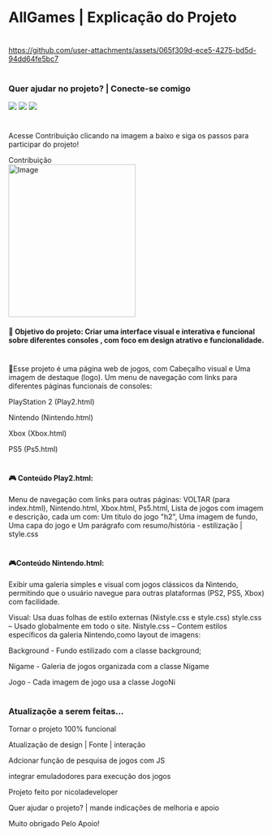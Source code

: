 # AllGames | Explicação do Projeto
#
https://github.com/user-attachments/assets/065f309d-ece5-4275-bd5d-94dd64fe5bc7
#
 <h3>Quer ajudar no projeto? | Conecte-se comigo</h3>
<div align = "left">
    <a href="https://github.com/nicoladeveloper" target="_blank"><img src="https://img.shields.io/badge/-Github-9400D3?style=for-the-badge&logo=github&logoColor=white" target="_blank"></a>
    <a href="https://instagram.com/nikke9689" target="_blank"><img src="https://img.shields.io/badge/-Instagram-9400D3?style=for-the-badge&logo=instagram&logoColor=white" target="_blank"></a>
    <a href="https://www.linkedin.com/in/nicolas-oliveira-8b12a02b5/" target="_blank"><img src="https://img.shields.io/badge/-Linkedin-9400D3?style=for-the-badge&logo=linkedin&logoColor=white" target="_blank"></a>
</div>

#

 Acesse Contribuição clicando na imagem a baixo e siga os passos para participar do projeto!
<div align = "left">
 Contribuição<br>
 <a href="https://github.com/nicoladeveloper/AllGames/blob/main/Contribui%C3%A7%C3%A3o.md" target="_blank"><img width="250" height="300" alt="Image" src="https://github.com/user-attachments/assets/e5b3c682-6392-4b38-a2d4-a262de5ee7ca"></a>
</div>


<div align = "left">
<h4>🎯 Objetivo do projeto:
Criar uma interface visual e interativa e funcional sobre diferentes consoles , com foco em design atrativo e funcionalidade.</h4>

#
<p>📝Esse projeto é uma página web de jogos, com Cabeçalho visual e Uma imagem de destaque (logo). Um menu de navegação com links para diferentes páginas funcionais de consoles: </p>

<div align = "left">
<p>PlayStation 2 (Play2.html)</p>
  
<p>Nintendo (Nintendo.html)</p>

<p>Xbox (Xbox.html)</p>

<p>PS5 (Ps5.html)</p>

#

<h4>🎮 Conteúdo Play2.html:</h4>
<p>
Menu de navegação com links para outras páginas: VOLTAR (para index.html), Nintendo.html, Xbox.html, Ps5.html, 
Lista de jogos com imagem e descrição, cada um com: Um título do jogo "h2", Uma imagem de fundo, 
Uma capa do jogo e Um parágrafo com resumo/história - estilização | style.css</p>

#
<h4>🎮Conteúdo Nintendo.html:</h4> 
<p>
Exibir uma galeria simples e visual com jogos clássicos da Nintendo, permitindo que o usuário navegue para 
outras plataformas (PS2, PS5, Xbox) com facilidade. 

Visual: Usa duas folhas de estilo externas 
(Nistyle.css e style.css) 
style.css – Usado globalmente em todo o site.
Nistyle.css – Contem estilos específicos da galeria Nintendo,como layout de imagens:

<p>Background - Fundo estilizado com a classe background;</p>
<p>Nigame - Galeria de jogos organizada com a classe Nigame</p>
<p>Jogo - Cada imagem de jogo usa a classe JogoNi</p>

#

</p>
<h3>Atualizaçõe a serem feitas... </h3>
<p>Tornar o projeto 100% funcional</p>
<p>Atualização de design | Fonte | interação</p>
<p>Adcionar função de pesquisa de jogos com JS</p>
<p>integrar emuladodores para execução dos jogos </p>

<p>Projeto feito por nicoladeveloper</p>
<p>Quer ajudar o projeto? | mande indicações de melhoria e apoio</p>
<p>Muito obrigado Pelo Apoio!</p>
</div>



  

